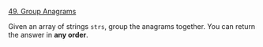 [49. Group Anagrams](https://leetcode.com/problems/group-anagrams/)

Given an array of strings `strs`, group the anagrams together. You can return the answer in **any order**.